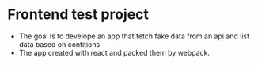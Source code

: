 # Frontend test project

- The goal is to develope an app that fetch fake data from an api and list data based on contitions
- The app created with react and packed them by webpack.

